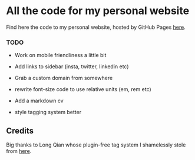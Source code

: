 # All the code for my personal website

Find here the code to my personal website, hosted by GitHub Pages [here](https://jpmacmanus.github.io/).

### TODO

- Work on mobile friendliness a little bit

- Add links to sidebar (insta, twitter, linkedin etc)

- Grab a custom domain from somewhere

- rewrite font-size code to use relative units (em, rem etc)

- Add a markdown cv

- style tagging system better

## Credits

Big thanks to Long Qian whose plugin-free tag system I shamelessly stole from [here](http://longqian.me/2017/02/09/github-jekyll-tag/).
